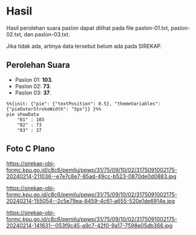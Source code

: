 # Hasil

Hasil perolehan suara paslon dapat dilihat pada file paslon-01.txt, paslon-02.txt, dan paslon-03.txt.

Jika tidak ada, artinya data tersebut belum ada pada SIREKAP.

## Perolehan Suara

 * Paslon 01: **103**.
 * Paslon 02: **73**.
 * Paslon 03: **37**.

```mermaid
%%{init: {"pie": {"textPosition": 0.5}, "themeVariables": {"pieOuterStrokeWidth": "5px"}} }%%
pie showData
    "01" : 103
    "02" : 73
    "03" : 37
```
## Foto C Plano

https://sirekap-obj-formc.kpu.go.id/c8c6/pemilu/ppwp/31/75/09/10/02/3175091002175-20240214-211036--e7e7c8e7-85ad-49cc-b523-0870de0d0883.jpg

https://sirekap-obj-formc.kpu.go.id/c8c6/pemilu/ppwp/31/75/09/10/02/3175091002175-20240214-155054--2c5e79ea-8459-4c61-a655-520e1de6914e.jpg

https://sirekap-obj-formc.kpu.go.id/c8c6/pemilu/ppwp/31/75/09/10/02/3175091002175-20240214-141631--053f9c45-a9c7-42f0-9a17-7598e05db366.jpg
